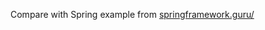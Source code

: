 Compare with Spring example from [springframework.guru/](https://springframework.guru/dependency-injection-example-using-spring/)